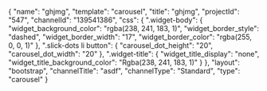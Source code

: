 {
    "name": "ghjmg",
    "template": "carousel",
    "title": "ghjmg",
    "projectId": "547",
    "channelId": "139541386",
    "css": {
        ".widget-body": {
            "widget_background_color": "rgba(238, 241, 183, 1)",
            "widget_border_style": "dashed",
            "widget_border_width": "17",
            "widget_border_color": "rgba(255, 0, 0, 1)"
        },
        ".slick-dots li button": {
            "carousel_dot_height": "20",
            "carousel_dot_width": "20"
        },
        ".widget-title": {
            "widget_title_display": "none",
            "widget_title_background_color": "Rgba(238, 241, 183, 1)"
        }
    },
    "layout": "bootstrap",
    "channelTitle": "asdf",
    "channelType": "Standard",
    "type": "carousel"
}